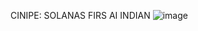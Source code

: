 CINIPE: SOLANAS FIRS AI INDIAN
![image](https://github.com/user-attachments/assets/43b133d9-5449-4c89-82c6-6a733aa90d60)
